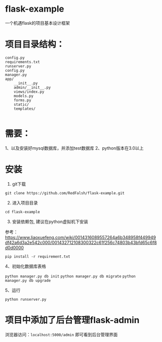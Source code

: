 # flask-example
一个机遇flask的项目基本设计框架

# 项目目录结构：

```
config.py
requirements.txt
runserver.py
config.py
manager.py
app/
    __init__.py
    admin/__init__.py
    views/index.py
    models.py
    forms.py
    static/
    templates/
    
```
    
    
    
# 需要：
  1、以及安装好mysql数据库，并添加test数据库
  2、python版本在3.0以上
  
# 安装

1. git下载

`git clone https://github.com/RedFalsh/flask-example.git`

2. 进入项目目录

`cd flask-example`

3. 安装依赖包, 建议在python虚拟机下安装 

参考：https://www.liaoxuefeng.com/wiki/0014316089557264a6b348958f449949df42a6d3a2e542c000/001432712108300322c61f256c74803b43bfd65c6f8d0d0000

`pip install -r requirement.txt`

4、初始化数据库表格

`python manager.py db init`
`python manager.py db migrate`
`python manager.py db upgrade`

5、运行

`python runserver.py`

# 项目中添加了后台管理flask-admin
浏览器访问：`localhost:5000/admin` 即可看到后台管理界面
